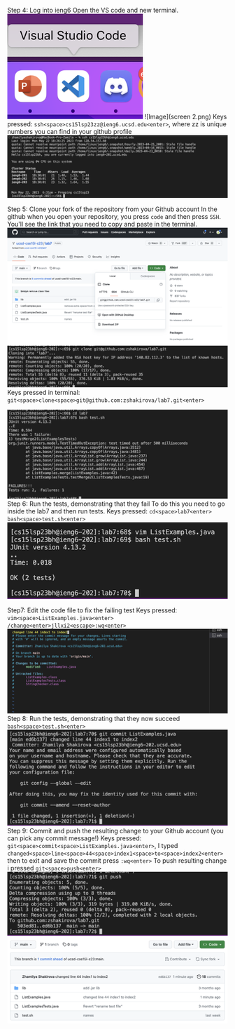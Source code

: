 Step 4:
Log into ieng6
  Open the VS code and new terminal. 
  ![Image](screen1.png) 
  ![Image](screen 2.png)
  Keys pressed: `ssh<space>cs15lsp23zz@ieng6.ucsd.edu<enter>`, where zz is unique numbers you can find in your github profile 
  ![Image](screen3.png)
 
  

Step 5:
Clone your fork of the repository from your Github account
 In the github when you open your repository, you press `code` and then press `SSH`. You'll see the link that you need to copy and paste in the terminal. 
 ![Image](screen4.png)
 ![Image](screen5.png)
 Keys pressed in terminal: `git<space>clone<space>git@github.com:zshakirova/lab7.git<enter>`

 ![Image](screen6.png)
Step 6:
Run the tests, demonstrating that they fail
To do this you need to go inside the lab7 and then run tests.
  Keys pressed: `cd<space>lab7<enter>`
`bash<space>test.sh<enter>`
![Image](screen7.png)

Step7:
Edit the code file to fix the failing test
Keys pressed: `vim<space>ListExamples.java<enter>`
  `/change<enter>jllxi2<escape>:wq<enter>`
  ![Image](screen8.png)
Step 8:
Run the tests, demonstrating that they now succeed
`bash<space>test.sh<enter>`
![Image](screen9.png)
Step 9:
Commit and push the resulting change to your Github account (you can pick any commit message!)
Keys pressed: `git<space>commit<space>ListExamples.java<enter>`, I typed `changed<space>line<space>44<space>index1<space>to<space>index2<enter>` 
then to exit and save the commit press `:wq<enter>`
To push resulting change i pressed `git<space>push<enter>`
![Image](screen10.png)
![Image](screen11.png)
